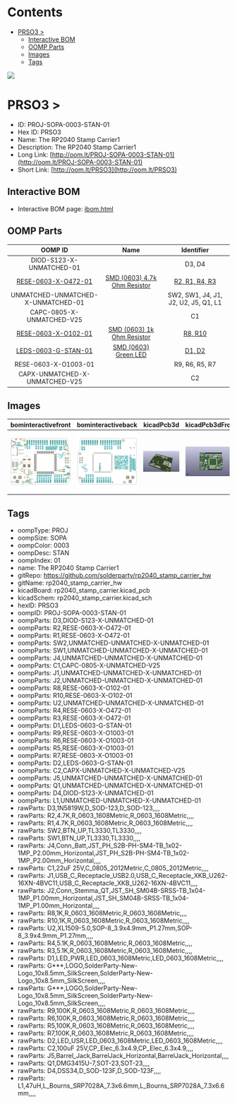 



Contents
========

* [PRSO3 > ](#prso3--)
	* [Interactive BOM](#interactive-bom)
	* [OOMP Parts](#oomp-parts)
	* [Images](#images)
	* [Tags](#tags)
  
![][im]
# PRSO3 > 

- ID: PROJ-SOPA-0003-STAN-01
- Hex ID: PRSO3
- Name: The RP2040 Stamp Carrier1
- Description: The RP2040 Stamp Carrier1
- Long Link: [http://oom.lt/PROJ-SOPA-0003-STAN-01](http://oom.lt/PROJ-SOPA-0003-STAN-01)
- Short Link: [http://oom.lt/PRSO3](http://oom.lt/PRSO3)

## Interactive BOM

- Interactive BOM page: [ibom.html](https://htmlpreview.github.io/?https://github.com/oomlout/oomlout_OOMP_projects/blob/main/PROJ-SOPA-0003-STAN-01/kicad/bom/ibom.html)

## OOMP Parts
  

|OOMP ID|Name|Identifier|
| :---: | :---: | :---: |
|DIOD-S123-X-UNMATCHED-01||D3, D4|
|[RESE-0603-X-O472-01](https://github.com/oomlout/oomlout_OOMP_parts/tree/main/RESE-0603-X-O472-01/)|[SMD (0603) 4.7k Ohm Resistor](https://github.com/oomlout/oomlout_OOMP_parts/tree/main/RESE-0603-X-O472-01/)|[R2, R1, R4, R3](https://github.com/oomlout/oomlout_OOMP_parts/tree/main/RESE-0603-X-O472-01/)|
|UNMATCHED-UNMATCHED-X-UNMATCHED-01||SW2, SW1, J4, J1, J2, U2, J5, Q1, L1|
|CAPC-0805-X-UNMATCHED-V25||C1|
|[RESE-0603-X-O102-01](https://github.com/oomlout/oomlout_OOMP_parts/tree/main/RESE-0603-X-O102-01/)|[SMD (0603) 1k Ohm Resistor](https://github.com/oomlout/oomlout_OOMP_parts/tree/main/RESE-0603-X-O102-01/)|[R8, R10](https://github.com/oomlout/oomlout_OOMP_parts/tree/main/RESE-0603-X-O102-01/)|
|[LEDS-0603-G-STAN-01](https://github.com/oomlout/oomlout_OOMP_parts/tree/main/LEDS-0603-G-STAN-01/)|[SMD (0603) Green LED](https://github.com/oomlout/oomlout_OOMP_parts/tree/main/LEDS-0603-G-STAN-01/)|[D1, D2](https://github.com/oomlout/oomlout_OOMP_parts/tree/main/LEDS-0603-G-STAN-01/)|
|RESE-0603-X-O1003-01||R9, R6, R5, R7|
|CAPX-UNMATCHED-X-UNMATCHED-V25||C2|

## Images
  
  

|bominteractivefront|bominteractiveback|kicadPcb3d|kicadPcb3dFront|kicadPcb3dBack|kicadschem|
| :---: | :---: | :---: | :---: | :---: | :---: |
|[![bominteractivefront](bomFront_140.png)](bomFront.png)|[![bominteractiveback](bomBack_140.png)](bomBack.png)|[![kicadPcb3d](kicadPcb3d_140.png)](kicadPcb3d.png)|[![kicadPcb3dFront](kicadPcb3dFront_140.png)](kicadPcb3dFront.png)|[![kicadPcb3dBack](kicadPcb3dBack_140.png)](kicadPcb3dBack.png)|[![kicadschem](kicadschem_140.png)](kicadschem.png)|

## Tags

- oompType: PROJ
- oompSize: SOPA
- oompColor: 0003
- oompDesc: STAN
- oompIndex: 01
- name: The RP2040 Stamp Carrier1
- gitRepo: https://github.com/solderparty/rp2040_stamp_carrier_hw
- gitName: rp2040_stamp_carrier_hw
- kicadBoard: rp2040_stamp_carrier.kicad_pcb
- kicadSchem: rp2040_stamp_carrier.kicad_sch
- hexID: PRSO3
- oompID: PROJ-SOPA-0003-STAN-01
- oompParts: D3,DIOD-S123-X-UNMATCHED-01
- oompParts: R2,RESE-0603-X-O472-01
- oompParts: R1,RESE-0603-X-O472-01
- oompParts: SW2,UNMATCHED-UNMATCHED-X-UNMATCHED-01
- oompParts: SW1,UNMATCHED-UNMATCHED-X-UNMATCHED-01
- oompParts: J4,UNMATCHED-UNMATCHED-X-UNMATCHED-01
- oompParts: C1,CAPC-0805-X-UNMATCHED-V25
- oompParts: J1,UNMATCHED-UNMATCHED-X-UNMATCHED-01
- oompParts: J2,UNMATCHED-UNMATCHED-X-UNMATCHED-01
- oompParts: R8,RESE-0603-X-O102-01
- oompParts: R10,RESE-0603-X-O102-01
- oompParts: U2,UNMATCHED-UNMATCHED-X-UNMATCHED-01
- oompParts: R4,RESE-0603-X-O472-01
- oompParts: R3,RESE-0603-X-O472-01
- oompParts: D1,LEDS-0603-G-STAN-01
- oompParts: R9,RESE-0603-X-O1003-01
- oompParts: R6,RESE-0603-X-O1003-01
- oompParts: R5,RESE-0603-X-O1003-01
- oompParts: R7,RESE-0603-X-O1003-01
- oompParts: D2,LEDS-0603-G-STAN-01
- oompParts: C2,CAPX-UNMATCHED-X-UNMATCHED-V25
- oompParts: J5,UNMATCHED-UNMATCHED-X-UNMATCHED-01
- oompParts: Q1,UNMATCHED-UNMATCHED-X-UNMATCHED-01
- oompParts: D4,DIOD-S123-X-UNMATCHED-01
- oompParts: L1,UNMATCHED-UNMATCHED-X-UNMATCHED-01
- rawParts: D3,1N5819W,D_SOD-123,D_SOD-123,,,,
- rawParts: R2,4.7K,R_0603_1608Metric,R_0603_1608Metric,,,,
- rawParts: R1,4.7K,R_0603_1608Metric,R_0603_1608Metric,,,,
- rawParts: SW2,BTN_UP,TL3330,TL3330,,,,
- rawParts: SW1,BTN_UP,TL3330,TL3330,,,,
- rawParts: J4,Conn_Batt,JST_PH_S2B-PH-SM4-TB_1x02-1MP_P2.00mm_Horizontal,JST_PH_S2B-PH-SM4-TB_1x02-1MP_P2.00mm_Horizontal,,,,
- rawParts: C1,22uF 25V,C_0805_2012Metric,C_0805_2012Metric,,,,
- rawParts: J1,USB_C_Receptacle_USB2.0,USB_C_Receptacle_XKB_U262-16XN-4BVC11,USB_C_Receptacle_XKB_U262-16XN-4BVC11,,,,
- rawParts: J2,Conn_Stemma_QT,JST_SH_SM04B-SRSS-TB_1x04-1MP_P1.00mm_Horizontal,JST_SH_SM04B-SRSS-TB_1x04-1MP_P1.00mm_Horizontal,,,,
- rawParts: R8,1K,R_0603_1608Metric,R_0603_1608Metric,,,,
- rawParts: R10,1K,R_0603_1608Metric,R_0603_1608Metric,,,,
- rawParts: U2,XL1509-5.0,SOP-8_3.9x4.9mm_P1.27mm,SOP-8_3.9x4.9mm_P1.27mm,,,,
- rawParts: R4,5.1K,R_0603_1608Metric,R_0603_1608Metric,,,,
- rawParts: R3,5.1K,R_0603_1608Metric,R_0603_1608Metric,,,,
- rawParts: D1,LED_PWR,LED_0603_1608Metric,LED_0603_1608Metric,,,,
- rawParts: G***,LOGO,SolderParty-New-Logo_10x8.5mm_SilkScreen,SolderParty-New-Logo_10x8.5mm_SilkScreen,,,,
- rawParts: G***,LOGO,SolderParty-New-Logo_10x8.5mm_SilkScreen,SolderParty-New-Logo_10x8.5mm_SilkScreen,,,,
- rawParts: R9,100K,R_0603_1608Metric,R_0603_1608Metric,,,,
- rawParts: R6,100K,R_0603_1608Metric,R_0603_1608Metric,,,,
- rawParts: R5,100K,R_0603_1608Metric,R_0603_1608Metric,,,,
- rawParts: R7,100K,R_0603_1608Metric,R_0603_1608Metric,,,,
- rawParts: D2,LED_USR,LED_0603_1608Metric,LED_0603_1608Metric,,,,
- rawParts: C2,100uF 25V,CP_Elec_6.3x4.9,CP_Elec_6.3x4.9,,,,
- rawParts: J5,Barrel_Jack,BarrelJack_Horizontal,BarrelJack_Horizontal,,,,
- rawParts: Q1,DMG3415U-7,SOT-23,SOT-23,,,,
- rawParts: D4,DSS34,D_SOD-123F,D_SOD-123F,,,,
- rawParts: L1,47uH,L_Bourns_SRP7028A_7.3x6.6mm,L_Bourns_SRP7028A_7.3x6.6mm,,,,



[im]: kicadPcb3d_450.png
